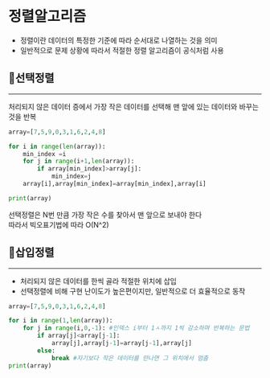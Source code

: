 # 정렬알고리즘
* 정렬이란 데이터의 특정한 기준에 따라 순서대로 나열하는 것을 의미
* 일반적으로 문제 상황에 따라서 적절한 정렬 알고리즘이 공식처럼 사용

## 🚀**선택정렬**
***
처리되지 않은 데이터 증에서 가장 작은 데이터를 선택해 맨 앞에 있는 데이터와 바꾸는 것을 반복    
```py
array=[7,5,9,0,3,1,6,2,4,8]

for i in range(len(array)):
    min_index =i
    for j in range(i+1,len(array)):
        if array[min_index]>array[j]:
            min_index=j
    array[i],array[min_index]=array[min_index],array[i]

print(array)
```

선택정렬은 N번 만큼 가장 작은 수를 찾아서 맨 앞으로 보내야 한다    
따라서 빅오표기법에 따라 O(N^2)

## 🚀**삽입정렬**
***
* 처리되지 않은 데이터를 한씩 골라 적절한 위치에 삽입
* 선택정렬에 비해 구현 난이도가 높은편이지만, 일반적으로 더 효율적으로 동작
```py
array=[7,5,9,0,3,1,6,2,4,8]

for i in range(1,len(array)):
    for j in range(i,0,-1): #인덱스 i부터 1ㅅ까지 1씩 감소하며 반복하는 문법
        if array[j]<array[j-1]:
            array[j],array[j-1]=array[j-1],array[j]
        else:
            break #자기보다 작은 데이터를 만나면 그 위치에서 멈춤
print(array)
```